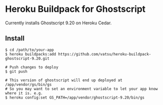 # Heroku Buildpack for Ghostscript

Currently installs Ghostscript 9.20 on Heroku Cedar.

## Install

    $ cd /path/to/your-app
    $ heroku buildpacks:add https://github.com/vatsu/heroku-buildpack-ghostscript-9.20.git

    # Push changes to deploy
    $ git push

    # This version of ghostscript will end up deployed at /app/vendor/gs/bin/gs
    # So you may want to set an environment variable to let your app know where it is. e.g.
    $ heroku config:set GS_PATH=/app/vendor/ghostscript-9.20/bin/gs
